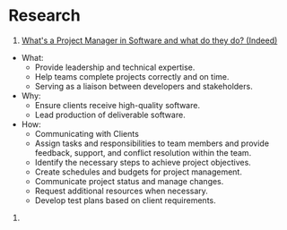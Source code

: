 # Research

1. [What's a Project Manager in Software and what do they do? (Indeed)](https://www.indeed.com/career-advice/finding-a-job/project-manager-in-software)
  - What:
    - Provide leadership and technical expertise.
    - Help teams complete projects correctly and on time.
    - Serving as a liaison between developers and stakeholders.
  - Why:
    - Ensure clients receive high-quality software.
    - Lead production of deliverable software.
  - How:
    - Communicating with Clients
    - Assign tasks and responsibilities to team members and provide feedback, support, and conflict resolution within the team.
    - Identify the necessary steps to achieve project objectives.
    - Create schedules and budgets for project management.
    - Communicate project status and manage changes.
    - Request additional resources when necessary.
    - Develop test plans based on client requirements.
1. 
